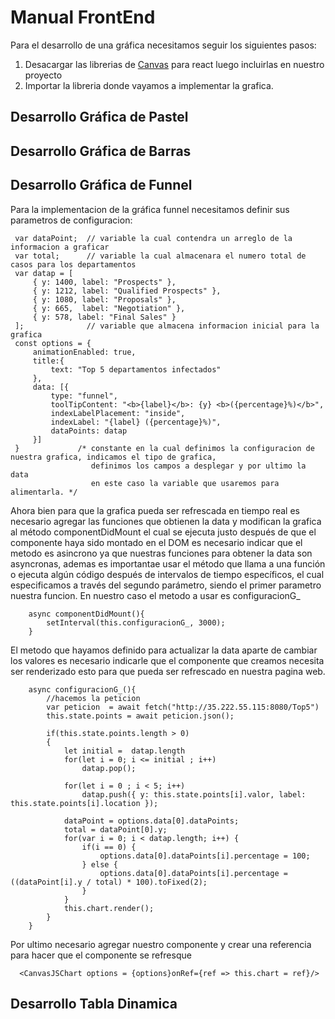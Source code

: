 # Manual FrontEnd

Para el desarrollo de una gráfica necesitamos seguir los siguientes pasos:
1. Desacargar las librerias de [Canvas](https://canvasjs.com/react-charts/) para react luego incluirlas en nuestro proyecto
2. Importar la libreria donde vayamos a implementar la grafica.

## Desarrollo Gráfica de Pastel

## Desarrollo Gráfica de Barras

## Desarrollo Gráfica de Funnel
Para la implementacion de la gráfica funnel necesitamos definir sus parametros de configuracion:
 ```
  var dataPoint;  // variable la cual contendra un arreglo de la informacion a graficar
  var total;      // variable la cual almacenara el numero total de casos para los departamentos
  var datap = [
      { y: 1400, label: "Prospects" },
      { y: 1212, label: "Qualified Prospects" },
      { y: 1080, label: "Proposals" },
      { y: 665,  label: "Negotiation" },
      { y: 578, label: "Final Sales" }
  ];              // variable que almacena informacion inicial para la grafica
  const options = {
      animationEnabled: true,
      title:{
          text: "Top 5 departamentos infectados"
      },
      data: [{
          type: "funnel",
          toolTipContent: "<b>{label}</b>: {y} <b>({percentage}%)</b>",
          indexLabelPlacement: "inside",
          indexLabel: "{label} ({percentage}%)",
          dataPoints: datap
      }]
  }             /* constante en la cual definimos la configuracion de nuestra grafica, indicamos el tipo de grafica, 
                   definimos los campos a desplegar y por ultimo la data
                   en este caso la variable que usaremos para alimentarla. */
```

Ahora bien para que la grafica pueda ser refrescada en tiempo real es necesario agregar las funciones que obtienen la data y
modifican la grafica al método componentDidMount el cual se ejecuta justo después de que el componente haya 
sido montado en el DOM es necesario indicar que el metodo es asincrono ya que nuestras funciones para obtener
la data son asyncronas, ademas es importantae usar el método que llama a una función o ejecuta algún código 
después de intervalos de tiempo específicos, el cual especificamos a través del segundo parámetro, siendo 
el primer parametro nuestra funcion. En nuestro caso el metodo a usar es configuracionG_

```
    async componentDidMount(){
        setInterval(this.configuracionG_, 3000);
    }
```

El metodo que hayamos definido para actualizar la data aparte de cambiar los valores es necesario indicarle que 
el componente que creamos necesita ser renderizado esto para que pueda ser refrescado en nuestra pagina web.
```
    async configuracionG_(){
        //hacemos la peticion
        var peticion  = await fetch("http://35.222.55.115:8080/Top5")
        this.state.points = await peticion.json();

        if(this.state.points.length > 0)
        {
            let initial =  datap.length
            for(let i = 0; i <= initial ; i++)
                datap.pop();

            for(let i = 0 ; i < 5; i++)
                datap.push({ y: this.state.points[i].valor, label: this.state.points[i].location });

            dataPoint = options.data[0].dataPoints;
            total = dataPoint[0].y;
            for(var i = 0; i < datap.length; i++) {
                if(i == 0) {
                    options.data[0].dataPoints[i].percentage = 100;
                } else {
                    options.data[0].dataPoints[i].percentage = ((dataPoint[i].y / total) * 100).toFixed(2);
                }
            }
            this.chart.render();
        }
    }
```
Por ultimo necesario agregar nuestro componente y crear una referencia para hacer que el componente se refresque

```
  <CanvasJSChart options = {options}onRef={ref => this.chart = ref}/>
```

## Desarrollo Tabla Dinamica
